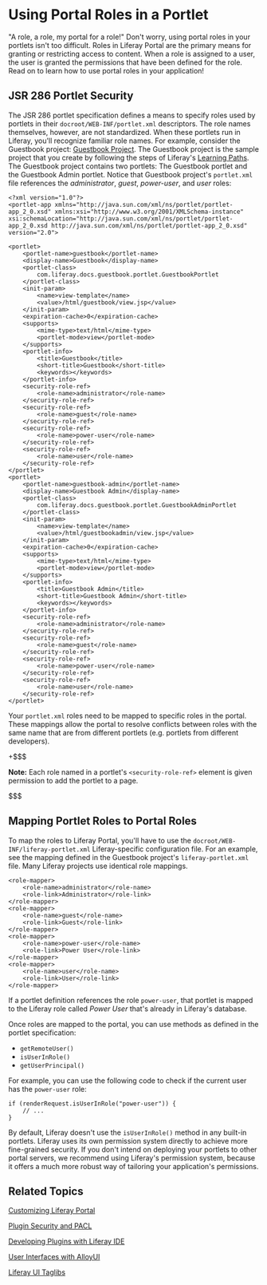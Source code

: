 # Using Portal Roles in a Portlet [](id=using-portal-roles-in-a-portlet)

"A role, a role, my portal for a role!" Don't worry, using portal roles in your
portlets isn't too difficult. Roles in Liferay Portal are the primary means for
granting or restricting access to content. When a role is assigned to a user,
the user is granted the permissions that have been defined for the role. Read
on to learn how to use portal roles in your application!

## JSR 286 Portlet Security [](id=jsr-286-portlet-security)

The JSR 286 portlet specification defines a means to specify roles used by
portlets in their `docroot/WEB-INF/portlet.xml` descriptors. The role names
themselves, however, are not standardized. When these portlets run in Liferay,
you'll recognize familiar role names. For example, consider the Guestbook
project:
[Guestbook Project](https://github.com/liferay/liferay-docs/tree/6.2.x/develop/learning-paths/mvc/code/learning-sdk/portlets/guestbook-portlet).
The Guestbook project is the sample project that you create by
following the steps of Liferay's
[Learning Paths](https://dev.liferay.com/develop/learning-paths).
The Guestbook project contains two portlets: The Guestbook portlet and the
Guestbook Admin portlet. Notice that Guestbook project's `portlet.xml` file
references the *administrator*, *guest*, *power-user*, and *user* roles: 

    <?xml version="1.0"?>
    <portlet-app xmlns="http://java.sun.com/xml/ns/portlet/portlet-app_2_0.xsd" xmlns:xsi="http://www.w3.org/2001/XMLSchema-instance" xsi:schemaLocation="http://java.sun.com/xml/ns/portlet/portlet-app_2_0.xsd http://java.sun.com/xml/ns/portlet/portlet-app_2_0.xsd" version="2.0">

    <portlet>
        <portlet-name>guestbook</portlet-name>
        <display-name>Guestbook</display-name>
        <portlet-class>
            com.liferay.docs.guestbook.portlet.GuestbookPortlet
        </portlet-class>
        <init-param>
            <name>view-template</name>
            <value>/html/guestbook/view.jsp</value>
        </init-param>
        <expiration-cache>0</expiration-cache>
        <supports>
            <mime-type>text/html</mime-type>
            <portlet-mode>view</portlet-mode>
        </supports>
        <portlet-info>
            <title>Guestbook</title>
            <short-title>Guestbook</short-title>
            <keywords></keywords>
        </portlet-info>
        <security-role-ref>
            <role-name>administrator</role-name>
        </security-role-ref>
        <security-role-ref>
            <role-name>guest</role-name>
        </security-role-ref>
        <security-role-ref>
            <role-name>power-user</role-name>
        </security-role-ref>
        <security-role-ref>
            <role-name>user</role-name>
        </security-role-ref>
    </portlet>
    <portlet>
        <portlet-name>guestbook-admin</portlet-name>
        <display-name>Guestbook Admin</display-name>
        <portlet-class>
            com.liferay.docs.guestbook.portlet.GuestbookAdminPortlet
        </portlet-class>
        <init-param>
            <name>view-template</name>
            <value>/html/guestbookadmin/view.jsp</value>
        </init-param>
        <expiration-cache>0</expiration-cache>
        <supports>
            <mime-type>text/html</mime-type>
            <portlet-mode>view</portlet-mode>
        </supports>
        <portlet-info>
            <title>Guestbook Admin</title>
            <short-title>Guestbook Admin</short-title>
            <keywords></keywords>
        </portlet-info>
        <security-role-ref>
            <role-name>administrator</role-name>
        </security-role-ref>
        <security-role-ref>
            <role-name>guest</role-name>
        </security-role-ref>
        <security-role-ref>
            <role-name>power-user</role-name>
        </security-role-ref>
        <security-role-ref>
            <role-name>user</role-name>
        </security-role-ref>
    </portlet>

Your `portlet.xml` roles need to be mapped to specific roles in the portal.
These mappings allow the portal to resolve conflicts between roles with the same
name that are from different portlets (e.g. portlets from different developers). 

+$$$

**Note:** Each role named in a portlet's `<security-role-ref>` element is given
permission to add the portlet to a page. 

$$$

## Mapping Portlet Roles to Portal Roles [](id=mapping-portlet-roles-to-portal-roles)

To map the roles to Liferay Portal, you'll have to use the
`docroot/WEB-INF/liferay-portlet.xml` Liferay-specific configuration file. For
an example, see the mapping defined in the Guestbook project's
`liferay-portlet.xml` file. Many Liferay projects use identical role mappings.

    <role-mapper>
        <role-name>administrator</role-name>
        <role-link>Administrator</role-link>
    </role-mapper>
    <role-mapper>
        <role-name>guest</role-name>
        <role-link>Guest</role-link>
    </role-mapper>
    <role-mapper>
        <role-name>power-user</role-name>
        <role-link>Power User</role-link>
    </role-mapper>
    <role-mapper>
        <role-name>user</role-name>
        <role-link>User</role-link>
    </role-mapper>

If a portlet definition references the role `power-user`, that portlet is mapped
to the Liferay role called *Power User* that's already in Liferay's database. 

Once roles are mapped to the portal, you can use methods as defined in the
portlet specification: 

- `getRemoteUser()`
- `isUserInRole()`
- `getUserPrincipal()`

For example, you can use the following code to check if the current user has
the `power-user` role:

    if (renderRequest.isUserInRole("power-user")) {
        // ...
    }

By default, Liferay doesn't use the `isUserInRole()` method in any built-in
portlets. Liferay uses its own permission system directly to achieve more
fine-grained security. If you don't intend on deploying your portlets to other
portal servers, we recommend using Liferay's permission system, because it
offers a much more robust way of tailoring your application's permissions. 

## Related Topics [](id=related-topics)

[Customizing Liferay Portal](/develop/tutorials/-/knowledge_base/6-2/customizing-liferay-portal)

[Plugin Security and PACL](/develop/tutorials/-/knowledge_base/6-2/plugin-security-and-pacl)

[Developing Plugins with Liferay IDE](/develop/tutorials/-/knowledge_base/6-2/liferay-ide)

[User Interfaces with AlloyUI](/develop/tutorials/-/knowledge_base/6-2/alloyui)

[Liferay UI Taglibs](/develop/tutorials/-/knowledge_base/6-2/liferay-ui-taglibs)
